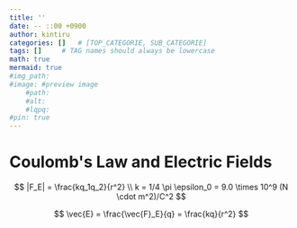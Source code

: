 ```yaml
---
title: ''
date: -- ::00 +0900
author: kintiru
categories: []   # [TOP_CATEGORIE, SUB_CATEGORIE]
tags: []     # TAG names should always be lowercase
math: true
mermaid: true
#img_path: 
#image: #preview image
    #path:
    #alt:
    #lqpq:
#pin: true
---
```

<!--- 
Include script per post to prevent version break and better per post management
-->
<script src="https://cdn.jsdelivr.net/npm/chart.js@4.1.2/dist/chart.umd.js"></script>

# Coulomb's Law and Electric Fields

$$
|F_E| = \frac{kq_1q_2}{r^2} \\
k = 1/4 \pi \epsilon_0 = 9.0 \times 10^9 (N \cdot m^2)/C^2
$$

$$
\vec{E} = \frac{\vec{F}_E}{q} = \frac{kq}{r^2}
$$